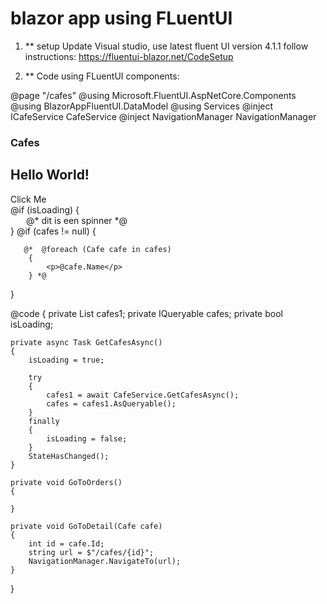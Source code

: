 # blazor app using FLuentUI

1. ** setup
Update Visual studio, use latest fluent UI version 4.1.1
follow instructions: https://fluentui-blazor.net/CodeSetup

2. ** Code using FLuentUI components:


@page "/cafes"
@using Microsoft.FluentUI.AspNetCore.Components
@using BlazorAppFluentUI.DataModel
@using Services
@inject ICafeService CafeService
@inject NavigationManager NavigationManager

<h3>Cafes</h3>
<FluentCard>
  <h2>Hello World!</h2>
    <FluentButton IconStart="@(new Icons.Filled.Size20.AirplaneTakeOff())" Appearance="@Appearance.Outline" OnClick="GetCafesAsync"
        Disabled="@isLoading">Click Me</FluentButton>
</FluentCard>
<br/>
<FluentCard>
 @if (isLoading)
    {
        <div style="width: 200px;display: grid; grid-gap: 12px; grid-auto-flow: column;">
            <FluentProgressRing></FluentProgressRing>
            @* dit is een spinner *@
        </div>
    }
@if (cafes != null)
{
    <FluentDataGrid Items="@cafes">
        <PropertyColumn Property="@(c => c.Name)" Sortable="true" />
        <PropertyColumn Property="@(c => c.OwnerName)" Sortable="true"/>
        <PropertyColumn Property="@(c => c.City)" Sortable="true" />
        <TemplateColumn Title="Actions" Align="@Align.End">
            <FluentButton IconEnd="@(new Icons.Filled.Size20.Edit())" Appearance="@Appearance.Outline" OnClick="@(() => GoToDetail(context))"></FluentButton>
            <FluentButton IconEnd="@(new Icons.Filled.Size20.List())" Appearance="@Appearance.Outline" OnClick="GoToOrders" />
        </TemplateColumn>
    </FluentDataGrid>

       @*  @foreach (Cafe cafe in cafes)
        {
            <p>@cafe.Name</p>
        } *@
}
</FluentCard>

@code {
    private List<Cafe> cafes1;
    private IQueryable<Cafe> cafes;
    private bool isLoading;

    private async Task GetCafesAsync()
    {
        isLoading = true;

        try
        {
            cafes1 = await CafeService.GetCafesAsync();
            cafes = cafes1.AsQueryable();
        }
        finally
        {
            isLoading = false;
        }
        StateHasChanged();
    }

    private void GoToOrders()
    {

    }

    private void GoToDetail(Cafe cafe)
    {
        int id = cafe.Id;
        string url = $"/cafes/{id}";
        NavigationManager.NavigateTo(url);
    }
}
